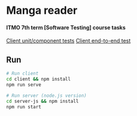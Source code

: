 # Manga reader

#### ITMO 7th term [Software Testing] course tasks

[Client unit/component tests](https://github.com/doreshnikov/manga-reader/workflows/Client%20unit%2Fcomponent%20testing%20CI/badge.svg)
[Client end-to-end test](https://github.com/doreshnikov/manga-reader/workflows/Client%20e2e%20testing%20CI/badge.svg)

## Run

```bash
# Run client
cd client && npm install
npm run serve

# Run server (node.js version)
cd server-js && npm install
npm run start
```
